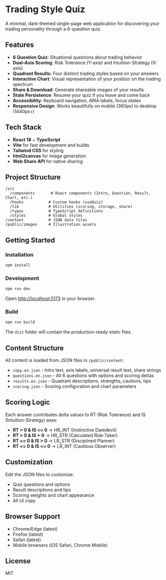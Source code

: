# Trading Style Quiz

A minimal, dark-themed single-page web application for discovering your trading personality through a 6-question quiz.

## Features

- **6 Question Quiz**: Situational questions about trading behavior
- **Dual-Axis Scoring**: Risk Tolerance (Y-axis) and Intuition-Strategy (X-axis)
- **Quadrant Results**: Four distinct trading styles based on your answers
- **Interactive Chart**: Visual representation of your position on the trading spectrum
- **Share & Download**: Generate shareable images of your results
- **State Persistence**: Resume your quiz if you leave and come back
- **Accessibility**: Keyboard navigation, ARIA labels, focus states
- **Responsive Design**: Works beautifully on mobile (360px) to desktop (1440px+)

## Tech Stack

- **React 18** + **TypeScript**
- **Vite** for fast development and builds
- **Tailwind CSS** for styling
- **html2canvas** for image generation
- **Web Share API** for native sharing

## Project Structure

```
/src
  /components       # React components (Intro, Question, Result, Chart, etc.)
  /hooks           # Custom hooks (useQuiz)
  /lib             # Utilities (scoring, storage, share)
  /types           # TypeScript definitions
  /styles          # Global styles
/content           # JSON data files
/public/images     # Illustration assets
```

## Getting Started

### Installation

```bash
npm install
```

### Development

```bash
npm run dev
```

Open [http://localhost:5173](http://localhost:5173) in your browser.

### Build

```bash
npm run build
```

The `dist` folder will contain the production-ready static files.

## Content Structure

All content is loaded from JSON files in `/public/content`:

- `copy.en.json` - Intro text, axis labels, universal result text, share strings
- `questions.en.json` - All 6 questions with options and scoring deltas
- `results.en.json` - Quadrant descriptions, strengths, cautions, tips
- `scoring.json` - Scoring configuration and chart parameters

## Scoring Logic

Each answer contributes delta values to RT (Risk Tolerance) and IS (Intuition-Strategy) axes:

- **RT > 0 & IS <= 0** → HR_INT (Instinctive Daredevil)
- **RT > 0 & IS > 0** → HR_STR (Calculated Risk-Taker)
- **RT <= 0 & IS > 0** → LR_STR (Disciplined Planner)
- **RT <= 0 & IS <= 0** → LR_INT (Cautious Observer)

## Customization

Edit the JSON files to customize:
- Quiz questions and options
- Result descriptions and tips
- Scoring weights and chart appearance
- All UI copy

## Browser Support

- Chrome/Edge (latest)
- Firefox (latest)
- Safari (latest)
- Mobile browsers (iOS Safari, Chrome Mobile)

## License

MIT
